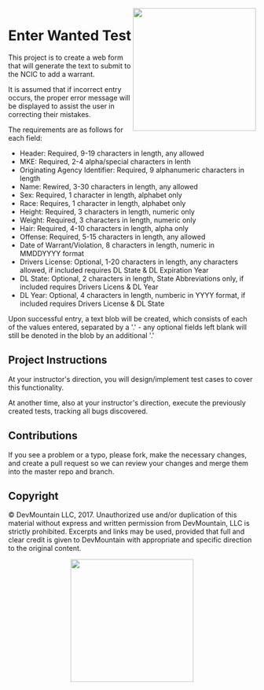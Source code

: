 <img src="https://devmounta.in/img/logowhiteblue.png" width="250" align="right">

# Enter Wanted Test

This project is to create a web form that will generate the text to submit to the NCIC to add a warrant.

It is assumed that if incorrect entry occurs, the proper error message will be displayed to assist the user in correcting their mistakes.

The requirements are as follows for each field:

* Header: Required, 9-19 characters in length, any allowed
* MKE: Required, 2-4 alpha/special characters in lenth
* Originating Agency Identifier: Required, 9 alphanumeric characters in length
* Name: Rewired, 3-30 characters in length, any allowed
* Sex: Required, 1 character in length, alphabet only
* Race: Requires, 1 character in length, alphabet only
* Height: Required, 3 characters in length, numeric only
* Weight: Required, 3 characters in length, numeric only
* Hair: Required, 4-10 characters in length, alpha only
* Offense: Required, 5-15 characters in length, any allowed
* Date of Warrant/Violation, 8 characters in length, numeric in MMDDYYYY format
* Drivers License: Optional, 1-20 characters in length, any characters allowed, if included requires DL State & DL Expiration Year
* DL State: Optional, 2 characters in length, State Abbreviations only, if included requires Drivers Licens & DL Year
* DL Year: Optional, 4 characters in length, numberic in YYYY format, if included requires Drivers License & DL State

Upon successful entry, a text blob will be created, which consists of each of the values entered, separated by a '.' - any optional fields left blank will still be denoted in the blob by an additional '.'

## Project Instructions
At your instructor's direction, you will design/implement test cases to cover this functionality.

At another time, also at your instructor's direction, execute the previously created tests, tracking all bugs discovered.

## Contributions

If you see a problem or a typo, please fork, make the necessary changes, and create a pull request so we can review your changes and merge them into the master repo and branch.

## Copyright

© DevMountain LLC, 2017. Unauthorized use and/or duplication of this material without express and written permission from DevMountain, LLC is strictly prohibited. Excerpts and links may be used, provided that full and clear credit is given to DevMountain with appropriate and specific direction to the original content.

<p align="center">
<img src="https://devmounta.in/img/logowhiteblue.png" width="250">
</p>
